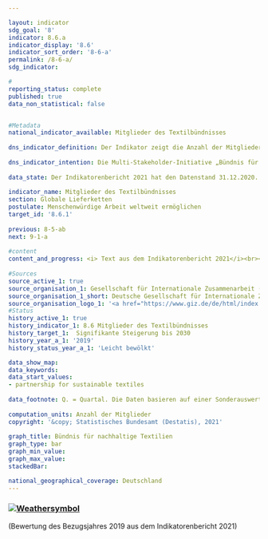 ```yaml
---

layout: indicator    
sdg_goal: '8'    
indicator: 8.6.a    
indicator_display: '8.6'    
indicator_sort_order: '8-6-a'    
permalink: /8-6-a/    
sdg_indicator:     

#    
reporting_status: complete    
published: true    
data_non_statistical: false    


#Metadata    
national_indicator_available: Mitglieder des Textilbündnisses    
    
dns_indicator_definition: Der Indikator zeigt die Anzahl der Mitglieder des Bündnisses für nachhaltige Textilien (Textilbündnis). Dem Textilbündnis gehören ordentliche, beratende und assoziierte Mitglieder an. Ordentliche Mitglieder werden weiter in die sogenannten Akteursgruppen Wirtschaft (Unternehmen sowie Initiativen und Verbände), Gewerkschaften, Nichtregierungsorganisationen, Standardorganisationen sowie Bundesregierung unterschieden. Eine Standardorganisation ist eine Organisation, die nicht-kommerzielle Standards für nachhaltige Textilien anbietet oder entwickelt. Die Mitgliedschaft im Textilbündnis ist freiwillig und erfolgt durch Eintritt.    
    
dns_indicator_intention: Die Multi-Stakeholder-Initiative „Bündnis für nachhaltige Textilien“ wurde 2014 gegründet. Das Textilbündnis strebt an, die sozialen, ökologischen und ökonomischen Rahmenbedingungen in den Produktionsländern zu verbessern. Daher soll die Anzahl der Mitglieder des Textilbündnisses bis 2030 signifikant gesteigert werden.    
    
data_state: Der Indikatorenbericht 2021 hat den Datenstand 31.12.2020. Die Daten auf der DNS-Online Plattform werden regelmäßig aktualisiert, sodass online aktuellere Daten verfügbar sein können als im Indikatorenbericht 2021 veröffentlicht.    
    
indicator_name: Mitglieder des Textilbündnisses    
section: Globale Lieferketten    
postulate: Menschenwürdige Arbeit weltweit ermöglichen    
target_id: '8.6.1'    
    
previous: 8-5-ab    
next: 9-1-a    
    
#content    
content_and_progress: <i> Text aus dem Indikatorenbericht 2021</i><br><br>Der Indikator bildet die Anzahl der Mitglieder des Textilbündnisses ab. Als Multi-Stakeholder-Initiative gehören dem Textilbündnis nicht nur Unternehmen an. Aufbauend auf gemeinsam definierten Bündniszielen verpflichtete sich jedes Unternehmen mit seinem Beitritt zum Textilbündnis dazu, Maßnahmen für eine kontinuierliche Verbesserung der Bedingungen und Verfolgung der sozialen und ökologischen Bündnisziele in ihrer gesamten Lieferkette umzusetzen. Hierfür erarbeiten alle Mitglieder verpflichtend seit dem Jahr 2017 jährlich individuelle Maßnahmenpläne (Roadmaps). Anschließend erfolgt eine Plausibilitätsprüfung dieser Maßnahmenpläne durch einen externen Dienstleister.<br><br>In seinem Gründungsjahr 2014 sind dem Textilbündnis 59 Mitglieder beigetreten. Bis Ende 2016 hat sich die Anzahl der Mitglieder mit einem Höchststand von 188 Mitgliedern mehr als verdreifacht. Jedoch gab es seit der verpflichtenden Erstellung von Maßnahmenplänen sowohl Ausschlüsse als auch mehrere Austritte aus dem Textilbündnis. So wurden einerseits Mitglieder ausgeschlossen, die ihren Berichtspflichten nicht nachgekommen sind. Andererseits sind Mitglieder mit Verweis auf den Aufwand oder unzureichende Relevanz ausgetreten, sodass sich die Anzahl der Mitglieder Ende Dezember 2019 auf insgesamt 124 belief. Von den ursprünglichen Gründungsmitgliedern (Zeitraum Oktober bis November 2014) waren bis Ende Dezember 2019 noch 30 Mitglied im Textilbündnis. Im Durchschnitt der letzten fünf Jahre hat sich die Anzahl der Mitglieder in eine negative Richtung entwickelt.<br><br>Ende Dezember 2019 waren 75 der 124 Mitglieder (60&nbsp;%) als Unternehmen klassifziert, wobei acht ihren Hauptsitz nicht in Deutschland hatten. Ist ein Unternehmen Mitglied im Textilbündnis, bedeutet dies jedoch nicht, dass es schwerpunktmäßig im Bereich Textilien und / oder Bekleidung wirtschaftlich aktiv ist. Etwa 70&nbsp;% der Mitgliedsunternehmen waren gemäß dem statistischen Unternehmensregister des Statistischen Bundesamtes im Jahr 2019 hauptsächlich im Bereich Herstellung, Einzel- oder Großhandel von Textilien bzw. Bekleidung tätig. Diese erwirtschafteten 2019 einen Umsatz von 17,4 Milliarden Euro. Insgesamt betrug 2018 laut den Handelsstatistiken des Statistischen Bundesamtes der Gesamtumsatz des Einzelhandels 579,6 Milliarden Euro und der Gesamtumsatz des Großhandels 1&nbsp;325,6 Milliarden Euro. Davon wurden durch Unternehmen, die schwerpunktmäßig dem Einzel- oder Großhandel zugeordnet waren, etwa 4,8&nbsp;% mit den Waren Bekleidung, Textilien sowie Vorhänge und Gardinen (ohne Schuhe, Lederwaren und Teppiche) erwirtschaftet.    
    
#Sources    
source_active_1: true                    
source_organisation_1: Gesellschaft für Internationale Zusammenarbeit (GIZ)
source_organisation_1_short: Deutsche Gesellschaft für Internationale Zusammenarbeit (GIZ)                
source_organisation_logo_1: '<a href="https://www.giz.de/de/html/index.html"><img src="https://g205sdgs.github.io/sdg-indicators/public/logos/giz.png" alt=" Deutsche Gesellschaft für Internationale Zusammenarbeit (GIZ)" title="Klicken Sie hier um zu der Homepage der Organisation zu gelangen" style="border: transparent"/></a>'    
#Status    
history_active_1: true
history_indicator_1: 8.6 Mitglieder des Textilbündnisses
history_target_1:  Signifikante Steigerung bis 2030
history_year_a_1: '2019'                            
history_status_year_a_1: 'Leicht bewölkt'    

data_show_map:     
data_keywords:    
data_start_values:     
- partnership for sustainable textiles
    
data_footnote: Q. = Quartal. Die Daten basieren auf einer Sonderauswertung.    
    
computation_units: Anzahl der Mitglieder    
copyright: '&copy; Statistisches Bundesamt (Destatis), 2021'
    
graph_title: Bündnis für nachhaltige Textilien    
graph_type: bar    
graph_min_value:     
graph_max_value:     
stackedBar:     

national_geographical_coverage: Deutschland    
---    
```

<div>
  <div class="my-header">
    <h3>
      <a href="https://sustainabledevelopment-deutschland.github.io/status/"><img src="https://g205sdgs.github.io/sdg-indicators/public/Wettersymbole/Leicht bewölkt.png" title="Der Indikator ist "on track", die Entwicklung muss sich allerdings noch verbessern, sonst wird das Ziel nicht erfüllt." alt="Weathersymbol" />
      </a>
    </h3>
  </div>
  <div class="my-header-note">
    <span> (Bewertung des Bezugsjahres 2019 aus dem Indikatorenbericht 2021)</span>
  </div>
</div>